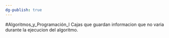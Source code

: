 ```yaml
---
dg-publish: true
---
```

#Algoritmos_y_Programación_I
Cajas que guardan informacion que no varia durante la ejecucion del algoritmo.
